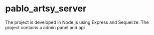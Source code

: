 # pablo_artsy_server
The project is developed in Node.js using Express and Sequelize. The project contains a admin panel and api
